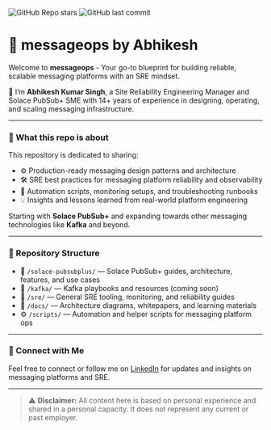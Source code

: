 ![GitHub Repo stars](https://img.shields.io/github/stars/AbhikeshSingh/messageops?style=social)  ![GitHub last commit](https://img.shields.io/github/last-commit/AbhikeshSingh/messageops)

# 🚀 messageops by Abhikesh

Welcome to **messageops** - Your go-to blueprint for building reliable, scalable messaging platforms with an SRE mindset.

👋 I’m **Abhikesh Kumar Singh**, a Site Reliability Engineering Manager and Solace PubSub+ SME with 14+ years of experience in designing, operating, and scaling messaging infrastructure.

---

### 🎯 What this repo is about

This repository is dedicated to sharing:

- ⚙️ Production-ready messaging design patterns and architecture  
- 🛠️ SRE best practices for messaging platform reliability and observability  
- 🤖 Automation scripts, monitoring setups, and troubleshooting runbooks  
- 💡 Insights and lessons learned from real-world platform engineering  

Starting with **Solace PubSub+** and expanding towards other messaging technologies like **Kafka** and beyond.

---

### 📂 Repository Structure

- 📡 `/solace-pubsubplus/` — Solace PubSub+ guides, architecture, features, and use cases  
- 🐘 `/kafka/` — Kafka playbooks and resources (coming soon)  
- 🔧 `/sre/` — General SRE tooling, monitoring, and reliability guides  
- 📑 `/docs/` — Architecture diagrams, whitepapers, and learning materials  
- ⚙️ `/scripts/` — Automation and helper scripts for messaging platform ops  

---

### 🔗 Connect with Me

Feel free to connect or follow me on [LinkedIn](https://www.linkedin.com/in/abhikesh/) for updates and insights on messaging platforms and SRE.

---

> ⚠️ **Disclaimer:** All content here is based on personal experience and shared in a personal capacity. It does not represent any current or past employer.
